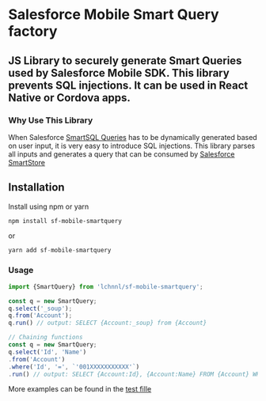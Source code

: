 # Salesforce Mobile Smart Query factory

## JS Library to securely generate Smart Queries used by Salesforce Mobile SDK. This library prevents SQL injections. It can be used in React Native or Cordova apps.

### Why Use This Library
When Salesforce [SmartSQL Queries](https://developer.salesforce.com/docs/atlas.en-us.noversion.mobile_sdk.meta/mobile_sdk/offline_smart_sql.htm) has to be dynamically generated based on user input, it is very easy to introduce SQL injections. This library parses all inputs and generates a query that can be consumed by [Salesforce SmartStore](https://developer.salesforce.com/docs/atlas.en-us.noversion.mobile_sdk.meta/mobile_sdk/offline_intro.htm)

## Installation

Install using npm or yarn

```
npm install sf-mobile-smartquery
```
or
```typescript
yarn add sf-mobile-smartquery
```


### Usage
```typescript
import {SmartQuery} from 'lchnnl/sf-mobile-smartquery'; 

const q = new SmartQuery;
q.select('_soup');
q.from('Account');
q.run() // output: SELECT {Account:_soup} from {Account}

// Chaining functions
const q = new SmartQuery;
q.select('Id', 'Name')
.from('Account')
.where('Id', '=', `'001XXXXXXXXXXX'`)
.run() // output: SELECT {Account:Id}, {Account:Name} FROM {Account} WHERE {Account:Id} = '001XXXXXXXXXXX'
```

More examples can be found in the [test fille](./src/SmartQuery.test.ts)

